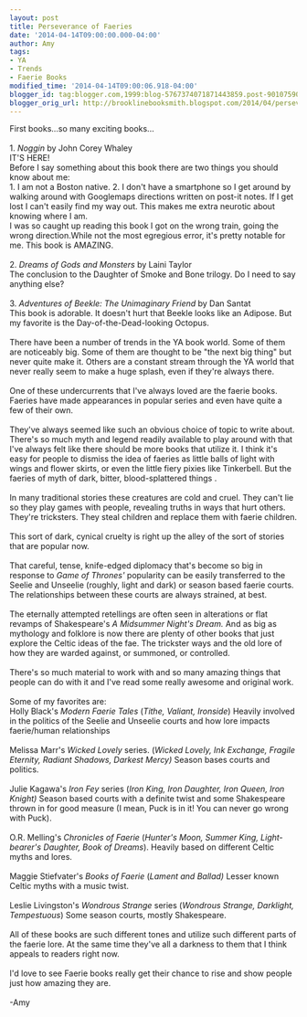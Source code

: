 ```yaml
---
layout: post
title: Perseverance of Faeries
date: '2014-04-14T09:00:00.000-04:00'
author: Amy
tags:
- YA
- Trends
- Faerie Books
modified_time: '2014-04-14T09:00:06.918-04:00'
blogger_id: tag:blogger.com,1999:blog-5767374071871443859.post-9010759072929554723
blogger_orig_url: http://brooklinebooksmith.blogspot.com/2014/04/perseverance-of-faeries.html
---
```


First books...so many exciting books...<br /><br />1. <i>Noggin</i> by John Corey Whaley<br />IT'S HERE! <br />Before I say something about this book there are two things you should know about me:<br />1. I am not a Boston native. 2. I don't have a smartphone so I get around by walking around with Googlemaps directions written on post-it notes. If I get lost I can't easily find my way out. This makes me extra neurotic about knowing where I am.<br />I was so caught up reading this book I got on the wrong train, going the wrong direction.While not the most egregious error, it's pretty notable for me. This book is AMAZING.<br /><br />2.<i> Dreams of Gods and Monsters</i> by Laini Taylor<br />The conclusion to the Daughter of Smoke and Bone trilogy. Do I need to say anything else?<br /><br />3. <i>Adventures of Beekle: The Unimaginary Friend</i> by Dan Santat<br />This book is adorable. It doesn't hurt that Beekle looks like an Adipose. But my favorite is the Day-of-the-Dead-looking Octopus.<br /><br />There have been a number of trends in the YA book world. Some of them are noticeably big. Some of them are thought to be "the next big thing" but never quite make it. Others are a constant stream through the YA world that never really seem to make a huge splash, even if they're always there.<br /><br />One of these undercurrents that I've always loved are the faerie books. Faeries have made appearances in popular series and even have quite a few of their own. <br /><br />They've always seemed like such an obvious choice of topic to write about. There's so much myth and legend readily available to play around with that I've always felt like there should be more books that utilize it. I think it's easy for people to dismiss the idea of faeries as little balls of light with wings and flower skirts, or even the little fiery pixies like Tinkerbell. But the faeries of myth of dark, bitter, blood-splattered things .<br /><br />In many traditional stories these creatures are cold and cruel. They can't lie so they play games with people, revealing truths in ways that hurt others. They're tricksters. They steal children and replace them with faerie children. <br /><br />This sort of dark, cynical cruelty is right up the alley of the sort of stories that are popular now. <br /><br />That careful, tense, knife-edged diplomacy that's become so big in response to <i>Game of Thrones' </i>popularity can be easily transferred to the Seelie and Unseelie (roughly, light and dark) or season based faerie courts. The relationships between these courts are always strained, at best.<br /><br />The eternally attempted retellings are often seen in alterations or flat revamps of Shakespeare's <i>A Midsummer Night's Dream. </i>And as big as mythology and folklore is now there are plenty of other books that just explore the Celtic ideas of the fae. The trickster ways and the old lore of how they are warded against, or summoned, or controlled. <br /><br />There's so much material to work with and so many amazing things that people can do with it and I've read some really awesome and original work. <br /><br />Some of my favorites are:<br />Holly Black's <i>Modern Faerie Tales</i> (<i>Tithe, Valiant, Ironside</i>) Heavily involved in the politics of the Seelie and Unseelie courts and how lore impacts faerie/human relationships<br /><br />Melissa Marr's <i>Wicked Lovely </i>series. (<i>Wicked Lovely, Ink Exchange, Fragile Eternity, Radiant Shadows, Darkest Mercy) </i>Season bases courts and politics.<i><br /></i><br />Julie Kagawa's <i>Iron Fey</i> series (<i>Iron King, Iron Daughter, Iron Queen, Iron Knight)</i> Season based courts with a definite twist and some Shakespeare thrown in for good measure (I mean, Puck is in it! You can never go wrong with Puck).<br /><br />O.R. Melling's <i>Chronicles of Faerie</i> (<i>Hunter's Moon, Summer King, Light-bearer's Daughter, Book of Dreams</i>). Heavily based on different Celtic myths and lores. <br /><br />Maggie Stiefvater's <i>Books of Faerie</i> (<i>Lament and Ballad)</i> Lesser known Celtic myths with a music twist. <br /><br />Leslie Livingston's <i>Wondrous Strange</i> series (<i>Wondrous Strange, Darklight, Tempestuous</i>) Some season courts, mostly Shakespeare.<br /><br />All of these books are such different tones and utilize such different parts of the faerie lore. At the same time they've all a darkness to them that I think appeals to readers right now.<br /><br />I'd love to see Faerie books really get their chance to rise and show people just how amazing they are.<br /><br />-Amy<br /> <br /><br /><br /><br />